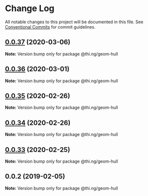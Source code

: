 # Change Log

All notable changes to this project will be documented in this file.
See [Conventional Commits](https://conventionalcommits.org) for commit guidelines.

## [0.0.37](https://github.com/thi-ng/umbrella/compare/@thi.ng/geom-hull@0.0.36...@thi.ng/geom-hull@0.0.37) (2020-03-06)

**Note:** Version bump only for package @thi.ng/geom-hull





## [0.0.36](https://github.com/thi-ng/umbrella/compare/@thi.ng/geom-hull@0.0.35...@thi.ng/geom-hull@0.0.36) (2020-03-01)

**Note:** Version bump only for package @thi.ng/geom-hull





## [0.0.35](https://github.com/thi-ng/umbrella/compare/@thi.ng/geom-hull@0.0.34...@thi.ng/geom-hull@0.0.35) (2020-02-26)

**Note:** Version bump only for package @thi.ng/geom-hull





## [0.0.34](https://github.com/thi-ng/umbrella/compare/@thi.ng/geom-hull@0.0.33...@thi.ng/geom-hull@0.0.34) (2020-02-26)

**Note:** Version bump only for package @thi.ng/geom-hull





## [0.0.33](https://github.com/thi-ng/umbrella/compare/@thi.ng/geom-hull@0.0.32...@thi.ng/geom-hull@0.0.33) (2020-02-25)

**Note:** Version bump only for package @thi.ng/geom-hull





## 0.0.2 (2019-02-05)

**Note:** Version bump only for package @thi.ng/geom-hull
